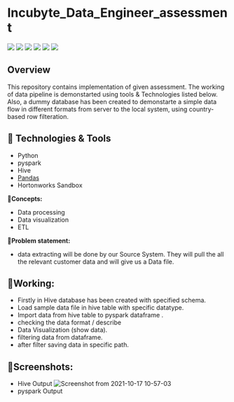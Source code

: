 # Incubyte_Data_Engineer_assessment
![](https://img.shields.io/badge/OS-Linux-informational?style=flat&logo=linux&logoColor=white&color=2bbc8a)
![](https://img.shields.io/badge/Code-Python-informational?style=flat&logo=python&logoColor=white&color=2bbc8a)
![](https://img.shields.io/badge/Shell-Bash-informational?style=flat&logo=gnu-bash&logoColor=white&color=2bbc8a)
![](https://img.shields.io/badge/Tools-PostgreSQL-informational?style=flat&logo=postgresql&logoColor=white&color=2bbc8a)
![](https://img.shields.io/badge/Hortonworks%20-sandbox-%2375FF02)
![](https://img.shields.io/badge/editor%20-pycharm-%2375FF02)

## Overview 
This repository contains implementation of given assessment.
The working of data pipeline is demonstarted using tools & Technologies listed below. 
Also, a dummy database has been created to demonstarte a simple data flow in different formats from server to the local system, 
using country-based row filteration.

## 🔧 Technologies & Tools
- Python 
- pyspark
- Hive
- [Pandas](https://pandas.pydata.org/docs/)
- Hortonworks Sandbox

🔸**Concepts:**
- Data processing
- Data visualization 
- ETL

🔸**Problem statement:**
- data extracting will be done by our Source System. They will pull the all the relevant customer data and will give us a Data file. 

## 🔹Working:
- Firstly in Hive database has been created with specified schema.
- Load sample data file in hive table with specific datatype.
- Import data from hive table to pyspark dataframe .
- checking the data format / describe 
- Data Visualization (show data).
- filtering data from dataframe. 
- after filter saving data in specific path.

## 🔹Screenshots:

- Hive Output
![Screenshot from 2021-10-17 10-57-03](https://user-images.githubusercontent.com/70795556/137617398-c4b73487-f30b-4c2d-ae13-2323bb13821f.png)
- pyspark Output

 
